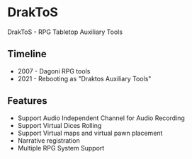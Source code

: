 # DrakToS
DrakToS - RPG Tabletop Auxiliary Tools

## Timeline

- 2007 - Dagoni RPG tools
- 2021 - Rebooting as "Draktos Auxiliary Tools"
 
## Features

- Support Audio Independent Channel for Audio Recording
- Support Virtual Dices Rolling
- Support Virtual maps and virtual pawn placement 
- Narrative registration
- Multiple RPG System Support
